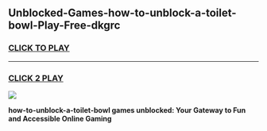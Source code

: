 
## Unblocked-Games-how-to-unblock-a-toilet-bowl-Play-Free-dkgrc
<h3>
<a href="https://premium76.site?title=how-to-unblock-a-toilet-bowl&ref=12A">CLICK TO PLAY</a></h3>
<hr>

<h3>
<a href="https://premium76.site?title=how-to-unblock-a-toilet-bowl&ref=12A">CLICK 2 PLAY</a>
  
</h3>

<a href="https://premium76.site?title=how-to-unblock-a-toilet-bowl&ref=12A"><img src="https://clearcache.store/games.png"></a>


**how-to-unblock-a-toilet-bowl games unblocked: Your Gateway to Fun and Accessible Online Gaming**
